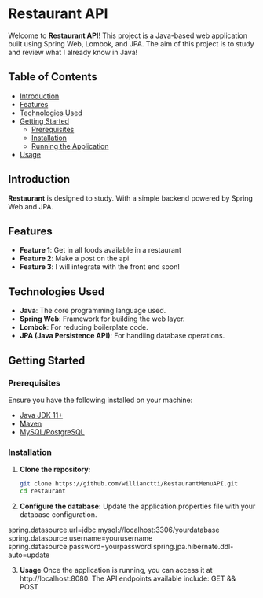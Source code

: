 # Restaurant API

Welcome to **Restaurant API**! This project is a Java-based web application built using Spring Web, Lombok, and JPA. The aim of this project is to 
study and review what I already know in Java!

## Table of Contents

- [Introduction](#introduction)
- [Features](#features)
- [Technologies Used](#technologies-used)
- [Getting Started](#getting-started)
  - [Prerequisites](#prerequisites)
  - [Installation](#installation)
  - [Running the Application](#running-the-application)
- [Usage](#usage)

## Introduction

**Restaurant** is designed to study. With a simple backend powered by Spring Web and JPA. 

## Features

- **Feature 1**: Get in all foods available in a restaurant
- **Feature 2**: Make a post on the api
- **Feature 3**: I will integrate with the front end soon!

## Technologies Used

- **Java**: The core programming language used.
- **Spring Web**: Framework for building the web layer.
- **Lombok**: For reducing boilerplate code.
- **JPA (Java Persistence API)**: For handling database operations.

## Getting Started

### Prerequisites

Ensure you have the following installed on your machine:

- [Java JDK 11+](https://www.oracle.com/java/technologies/javase-downloads.html)
- [Maven](https://maven.apache.org/download.cgi)
- [MySQL/PostgreSQL](https://www.mysql.com/downloads/)

### Installation

1. **Clone the repository:**

   ```bash
   git clone https://github.com/willianctti/RestaurantMenuAPI.git
   cd restaurant

2. **Configure the database:**
   Update the application.properties file with your database configuration.
   
  spring.datasource.url=jdbc:mysql://localhost:3306/yourdatabase
  spring.datasource.username=yourusername
  spring.datasource.password=yourpassword
  spring.jpa.hibernate.ddl-auto=update

3. **Usage**
   Once the application is running, you can access it at http://localhost:8080. The API endpoints available include:
    GET && POST 
